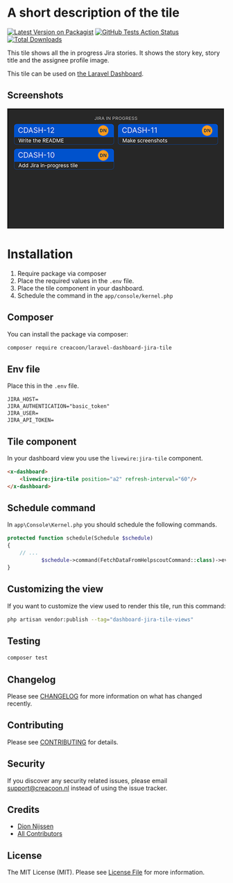 # A short description of the tile

[![Latest Version on Packagist](https://img.shields.io/packagist/v/:vendor/:package_name.svg?style=flat-square)](https://packagist.org/packages/:vendor/:package_name)
[![GitHub Tests Action Status](https://img.shields.io/github/workflow/status/:vendor/:package_name/run-tests?label=tests)](https://github.com/:vendor/:package_name/actions?query=workflow%3Arun-tests+branch%3Amaster)
[![Total Downloads](https://img.shields.io/packagist/dt/:vendor/:package_name.svg?style=flat-square)](https://packagist.org/packages/:vendor/:package_name)

This tile shows all the in progress Jira stories. It shows the story key, story title and the assignee profile image.

This tile can be used on [the Laravel Dashboard](https://docs.spatie.be/laravel-dashboard).

## Screenshots
<img src="./docs/images/jira-tile.png"/><br />

# Installation
1. Require package via composer
2. Place the required values in the `.env` file.
3. Place the tile component in your dashboard.
4. Schedule the command in the `app/console/kernel.php`

## Composer
You can install the package via composer:

```bash
composer require creacoon/laravel-dashboard-jira-tile
```

## Env file
Place this in the `.env` file.
```dotenv
JIRA_HOST=
JIRA_AUTHENTICATION="basic_token"
JIRA_USER=
JIRA_API_TOKEN=
```

## Tile component

In your dashboard view you use the `livewire:jira-tile` component.

```html
<x-dashboard>
    <livewire:jira-tile position="a2" refresh-interval="60"/>
</x-dashboard>
```

## Schedule command
In `app\Console\Kernel.php` you should schedule the following commands.
```php
protected function schedule(Schedule $schedule)
{
    // ...
           $schedule->command(FetchDataFromHelpscoutCommand::class)->everyFiveMinutes();
}
```

## Customizing the view
If you want to customize the view used to render this tile, run this command:
```bash
php artisan vendor:publish --tag="dashboard-jira-tile-views"
```

## Testing

``` bash
composer test
```

## Changelog

Please see [CHANGELOG](CHANGELOG.md) for more information on what has changed recently.

## Contributing

Please see [CONTRIBUTING](CONTRIBUTING.md) for details.

## Security

If you discover any security related issues, please email support@creacoon.nl instead of using the issue tracker.

## Credits
- [Dion Nijssen](https://github.com/dion213)
- [All Contributors](../../contributors)

## License

The MIT License (MIT). Please see [License File](LICENSE.md) for more information.
